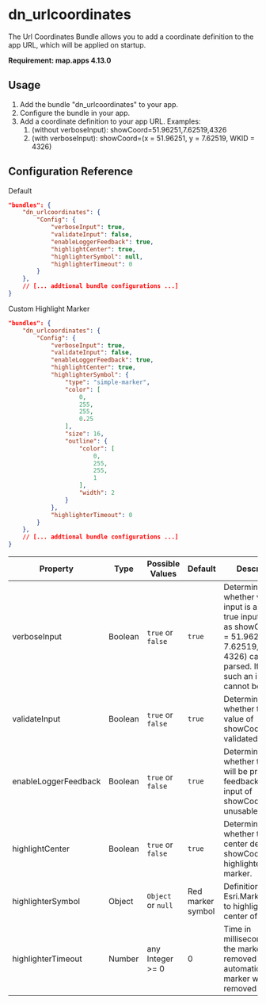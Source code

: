 # dn_urlcoordinates
The Url Coordinates Bundle allows you to add a coordinate definition to the app URL, which will be applied on startup.

**Requirement: map.apps 4.13.0**

## Usage
1. Add the bundle "dn_urlcoordinates" to your app.
2. Configure the bundle in your app.
3. Add a coordinate definition to your app URL. Examples:
   1. (without verboseInput): showCoord=51.96251,7.62519,4326
   2. (with verboseInput): showCoord=(x = 51.96251, y = 7.62519, WKID = 4326)

## Configuration Reference
Default
```json
"bundles": {
    "dn_urlcoordinates": {
        "Config": {
            "verboseInput": true,
            "validateInput": false,
            "enableLoggerFeedback": true,
            "highlightCenter": true,
            "highlighterSymbol": null,
            "highlighterTimeout": 0
        }
    },
    // [... addtional bundle configurations ...]
}
```
Custom Highlight Marker
```json
"bundles": {
    "dn_urlcoordinates": {
        "Config": {
            "verboseInput": true,
            "validateInput": false,
            "enableLoggerFeedback": true,
            "highlightCenter": true,
            "highlighterSymbol": {
                "type": "simple-marker",
                "color": [
                    0,
                    255,
                    255,
                    0.25
                ],
                "size": 16,
                "outline": {
                    "color": [
                        0,
                        255,
                        255,
                        1
                    ],
                    "width": 2
                }
            },
            "highlighterTimeout": 0
        }
    },
    // [... addtional bundle configurations ...]
}
```
| Property             | Type      | Possible Values       | Default           | Description                                                                                                                                                                       |
|----------------------|-----------|-----------------------|-------------------|-----------------------------------------------------------------------------------------------------------------------------------------------------------------------------------|
| verboseInput         | Boolean   | `true` or `false`     | `true`            | Determines whether verbose input is allowed. If true inputs such as showCoord=(x = 51.96251, y = 7.62519, WKID = 4326) can be parsed. If false, such an input cannot be used.     |
| validateInput        | Boolean   | `true` or `false`     | `true`            | Determines whether the input value of showCoord will be validated.                                                                                                                |
| enableLoggerFeedback | Boolean   | `true` or `false`     | `true`            | Determines whether the user will be provided feedback if the input of showCoord is unusable.                                                                                      |
| highlightCenter      | Boolean   | `true` or `false`     | `true`            | Determines whether the center defined in showCoord will be highlighted with a marker.                                                                                             |
| highlighterSymbol    | Object    | `Object` or `null`    | Red marker symbol | Definition of an Esri.MarkerSymbol to highlight the center of the map.                                                                                                            |
| highlighterTimeout   | Number    | any Integer >= 0      | 0                 | Time in milliseconds until the marker is removed automatically. If 0 marker will not be removed                                                                                   |
